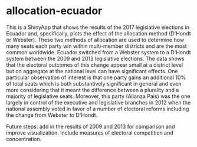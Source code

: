 # allocation-ecuador

This is a ShinyApp that shows the results of the 2017 legislative elections in Ecuador and, specifically, plots the effect of the allocation method (D'Hondt or Webster). These two methods of allocation are used to determine how many seats each party win within multi-member districts and are the most common worldwide. Ecuador switched from a Webster system to a D'Hondt system between the 2009 and 2013 legislative elections. The data shows that the electoral outcomes of this change appear small at a district level but on aggregate at the national level can have significant effects. One particular observation of interest is that one party gains an additional 10% of total seats which is both substantively significant  in general and even more considering that it meant the difference between a plurality and a majority of legislative seats. Moreover, this party (Alianza Pais) was the one largely in control of the executive and legislative branches in 2012 when the national assembly voted in favor of a number of electoral reforms including the change from Webster to D'Hondt.


Future steps: add in the results of 2009 and 2013 for comparison and improve visualization. Include measures of electoral competition and concentration.

